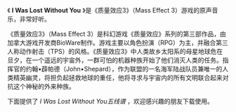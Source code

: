 

《 **I Was Lost Without You** 》是《质量效应3》（Mass Effect 3）游戏的原声音乐，非常好听。

  

《质量效应3》（Mass Effect
3）是科幻游戏《质量效应》系列的第三部作品，由加拿大游戏开发商BioWare制作。游戏主要以角色扮演（RPG）为主，并融合第三人称动作射击（TPS）的风格。《质量效应3》中人类故乡太阳系的母星地球危在旦夕，在一个遥远的宇宙外，一群可怕的机器种族开始了他们消灭人类的任务。指挥官的约翰•薜帕德（John•Shepard），作为联盟的一名海军陆战队员兼唯一的人类精英幽灵，将担负起拯救地球的重任，他将寻求与宇宙内的所有文明联合起来对抗这个神秘的外来种族。

  

下面提供了 _I Was Lost Without You五线谱_ ，欢迎感兴趣的朋友下载使用。

